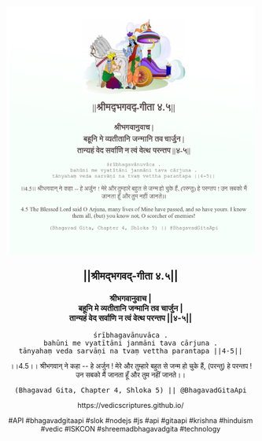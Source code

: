 <img src="../../asset/BG_4_5.png"/>
<center><h2>||श्रीमद्‍भगवद्‍-गीता ४.५||</h2>
<h3>श्रीभगवानुवाच |<br/>बहूनि मे व्यतीतानि जन्मानि तव चार्जुन |<br/>तान्यहं वेद सर्वाणि न त्वं वेत्थ परन्तप ||४-५||</h3>
<pre>śrībhagavānuvāca .<br/>bahūni me vyatītāni janmāni tava cārjuna .<br/>tānyahaṃ veda sarvāṇi na tvaṃ vettha parantapa ||4-5||</pre>
<p>।।4.5।। श्रीभगवान् ने कहा -- हे अर्जुन ! मेरे और तुम्हारे बहुत से जन्म हो चुके हैं, (परन्तु) हे परन्तप ! उन सबको मैं जानता हूँ और तुम नहीं जानते।।</p>
<pre>(Bhagavad Gita, Chapter 4, Shloka 5) || @BhagavadGitaApi</pre><p>https://vedicscriptures.github.io/</p><p>#API #bhagavadgitaapi #slok #nodejs #js #api #gitaapi #krishna #hinduism #vedic #ISKCON #shreemadbhagavadgita #technology</p></center>